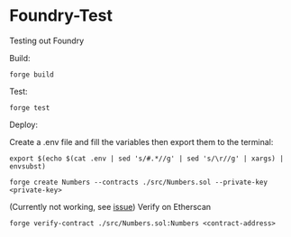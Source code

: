 # Foundry-Test
Testing out Foundry



Build:

```forge build```

Test:

```forge test```

Deploy:

Create a .env file and fill the variables then export them to the terminal:

```export $(echo $(cat .env | sed 's/#.*//g' | sed 's/\r//g' | xargs) | envsubst)```

```forge create Numbers --contracts ./src/Numbers.sol --private-key <private-key>```

(Currently not working, see [issue](https://github.com/gakonst/foundry/issues/311)) Verify on Etherscan

```forge verify-contract ./src/Numbers.sol:Numbers <contract-address>```


